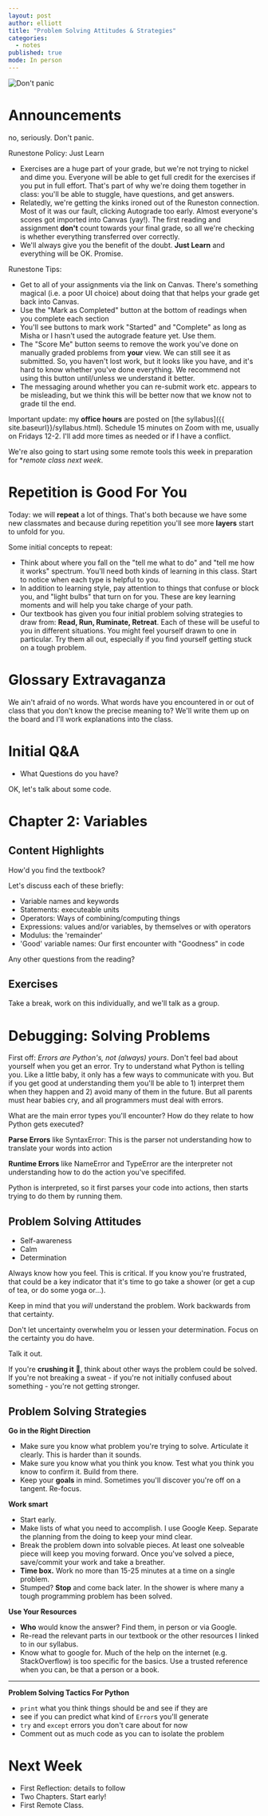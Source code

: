 ```yaml
---
layout: post
author: elliott
title: "Problem Solving Attitudes & Strategies"
categories:
  - notes
published: true
mode: In person
---
```


![Don't panic]({{site.baseurl}}/img/dontpanic.jpg)


# Announcements



no, seriously. Don't panic.

Runestone Policy: Just Learn
* Exercises are a huge part of your grade, but we're not trying to nickel and dime you. Everyone will be able to get full credit for the exercises if you put in full effort. That's part of why we're doing them together in class: you'll be able to stuggle, have questions, and get answers.
* Relatedly, we're getting the kinks ironed out of the Runeston connection. Most of it was our fault, clicking Autograde too early. Almost everyone's scores got imported into Canvas (yay!). The first reading and assignment **don't** count towards your final grade, so all we're checking is whether everything transferred over correctly.
* We'll always give you the benefit of the doubt. **Just Learn** and everything will be OK. Promise.

Runestone Tips:
* Get to all of your assignments via the link on Canvas. There's something magical (i.e. a poor UI choice) about doing that that helps your grade get back into Canvas.
* Use the "Mark as Completed" button at the bottom of readings when you complete each section
* You'll see buttons to mark work "Started" and "Complete" as long as Misha or I hasn't used the autograde feature yet. Use them.
* The "Score Me" button seems to remove the work you've done on manually graded problems from **your** view. We can still see it as submitted. So, you haven't lost work, but it looks like you have, and it's hard to know whether you've done everything. We recommend not using this button until/unless we understand it better.
* The messaging around whether you can re-submit work etc. appears to be misleading, but we think this will be better now that we know not to grade til the end.

Important update: my **office hours** are posted on [the syllabus]({{ site.baseurl}}/syllabus.html). Schedule 15 minutes on Zoom with me, usually on Fridays 12-2. I'll add more times as needed or if I have a conflict.

We're also going to start using some remote tools this week in preparation for **remote class next week*.

# Repetition is Good For You

Today: we will **repeat** a lot of things. That's both because we have some new classmates and because during repetition you'll see more **layers** start to unfold for you.

Some initial concepts to repeat:

* Think about where you fall on the "tell me what to do" and "tell me how it works" spectrum. You'll need both kinds of learning in this class. Start to notice when each type is helpful to you.
* In addition to learning style, pay attention to things that confuse or block you, and "light bulbs" that turn on for you. These are key learning moments and will help you take charge of your path.
* Our textbook has given you four initial problem solving strategies to draw from: **Read, Run, Ruminate, Retreat**. Each of these will be useful to you in different situations. You might feel yourself drawn to one in particular. Try them all out, especially if you find yourself getting stuck on a tough problem.

# Glossary Extravaganza

We ain't afraid of no words.  What words have you encountered in or out of class that you don't know the precise meaning to?  We'll write them up on the board and I'll work explanations into the class.

# Initial Q&A

* What Questions do you have?


OK, let's talk about some code.



# Chapter 2: Variables

## Content Highlights

How'd you find the textbook?

Let's discuss each of these briefly:

* Variable names and keywords
* Statements: executeable units
* Operators: Ways of combining/computing things
* Expressions: values and/or variables, by themselves or with operators
* Modulus: the 'remainder'
* 'Good' variable names: Our first encounter with "Goodness" in code

Any other questions from the reading?


## Exercises

Take a break, work on this individually, and we'll talk as a group.




# Debugging: Solving Problems

First off: *Errors are Python's, not (always) yours*. Don't feel bad about yourself when you get an error. Try to understand what Python is telling you. Like a little baby, it only has a few ways to communicate with you. But if you get good at understanding them you'll be able to 1) interpret them when they happen and 2) avoid many of them in the future. But all parents must hear babies cry, and all programmers must deal with errors.

What are the main error types you'll encounter? How do they relate to how Python gets executed?

**Parse Errors** like SyntaxError: This is the parser not understanding how to translate your words into action

**Runtime Errors** like NameError and TypeError are the interpreter not understanding how to do the action you've specififed.

Python is interpreted, so it first parses your code into actions, then starts trying to do them by running them.

## Problem Solving Attitudes

* Self-awareness
* Calm
* Determination

Always know how you feel.  This is critical.  If you know you're frustrated, that could
be a key indicator that it's time to go take a shower (or get a cup of tea, or do some yoga or...).

Keep in mind that you *will* understand the problem.  Work backwards from that certainty.

Don't let uncertainty overwhelm you or lessen your determination.  Focus on the certainty you do have.

Talk it out.

If you're **crushing it** :muscle:, think about other ways the problem could be solved.  If you're not breaking a sweat - if you're not initially confused about something - you're not getting stronger.

## Problem Solving Strategies

**Go in the Right Direction**

* Make sure you know what problem you're trying to solve.  Articulate it clearly.  This is harder than it sounds.
* Make sure you know what you think you know.  Test what you think you know to confirm it. Build from there.
* Keep your **goals** in mind. Sometimes you'll discover you're off on a tangent. Re-focus.

**Work smart**
* Start early.
* Make lists of what you need to accomplish.  I use Google Keep.  Separate the planning from the doing to keep your mind clear.
* Break the problem down into solvable pieces. At least one solveable piece will keep you moving forward.  Once you've solved a piece, save/commit your work and take a breather.
* **Time box.**  Work no more than 15-25 minutes at a time on a single problem.
* Stumped? **Stop** and come back later. In the shower is where many a tough programming problem
has been solved.


**Use Your Resources**
* **Who** would know the answer? Find them, in person or via Google.
* Re-read the relevant parts in our textbook or the other resources I linked to in our syllabus.
* Know what to google for.  Much of the help on the internet (e.g. StackOverflow) is too specific for the
basics. Use a trusted reference when you can, be that a person or a book.

___

**Problem Solving Tactics For Python**

* `print` what you think things should be and see if they are
* see if you can predict what kind of `Error`s you'll generate
* `try` and `except` errors you don't care about for now
* Comment out as much code as you can to isolate the problem


# Next Week

* First Reflection: details to follow
* Two Chapters. Start early!
* First Remote Class.